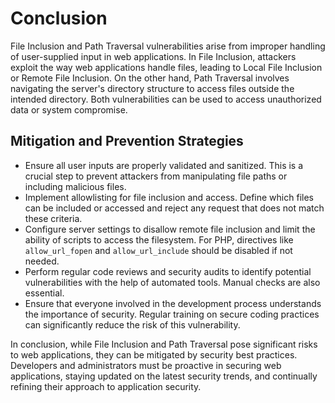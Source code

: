 # Conclusion

File Inclusion and Path Traversal vulnerabilities arise from improper handling of user-supplied input in web applications. In File Inclusion, attackers exploit the way web applications handle files, leading to Local File Inclusion or Remote File Inclusion. On the other hand, Path Traversal involves navigating the server's directory structure to access files outside the intended directory. Both vulnerabilities can be used to access unauthorized data or system compromise.

## Mitigation and Prevention Strategies

- Ensure all user inputs are properly validated and sanitized. This is a crucial step to prevent attackers from manipulating file paths or including malicious files.
- Implement allowlisting for file inclusion and access. Define which files can be included or accessed and reject any request that does not match these criteria.
- Configure server settings to disallow remote file inclusion and limit the ability of scripts to access the filesystem. For PHP, directives like `allow_url_fopen` and `allow_url_include` should be disabled if not needed.
- Perform regular code reviews and security audits to identify potential vulnerabilities with the help of automated tools. Manual checks are also essential.
- Ensure that everyone involved in the development process understands the importance of security. Regular training on secure coding practices can significantly reduce the risk of this vulnerability.

In conclusion, while File Inclusion and Path Traversal pose significant risks to web applications, they can be mitigated by security best practices. Developers and administrators must be proactive in securing web applications, staying updated on the latest security trends, and continually refining their approach to application security.